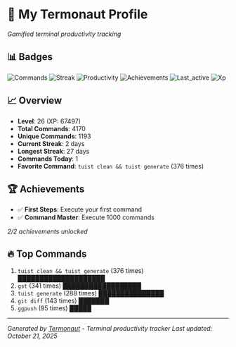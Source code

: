 # 🚀 My Termonaut Profile

*Gamified terminal productivity tracking*

## 📊 Badges

![Commands](https://img.shields.io/badge/Commands-4170-blue?style=flat-square&logo=terminal&logoColor=white) ![Streak](https://img.shields.io/badge/Streak-2+days-red?style=flat-square&logo=terminal&logoColor=white) ![Productivity](https://img.shields.io/badge/Productivity-80.0%25-green?style=flat-square&logo=terminal&logoColor=white) ![Achievements](https://img.shields.io/badge/Achievements-5%2F10-blue?style=flat-square&logo=terminal&logoColor=white) ![Last_active](https://img.shields.io/badge/Last+Active-23h+ago-yellow?style=flat-square&logo=terminal&logoColor=white) ![Xp](https://img.shields.io/badge/XP-Level+26+%2867497%2F72900%29-orange?style=flat-square&logo=terminal&logoColor=white) 

## 📈 Overview

- **Level**: 26 (XP: 67497)
- **Total Commands**: 4170
- **Unique Commands**: 1193
- **Current Streak**: 2 days
- **Longest Streak**: 27 days
- **Commands Today**: 1
- **Favorite Command**: `tuist clean && tuist generate` (376 times)

## 🏆 Achievements

- ✅ **First Steps**: Execute your first command
- ✅ **Command Master**: Execute 1000 commands

*2/2 achievements unlocked*

## 🔥 Top Commands

1. `tuist clean && tuist generate` (376 times) ████████████████████
2. `gst` (341 times) ██████████████████
3. `tuist generate` (288 times) ███████████████
4. `git diff` (143 times) ███████
5. `ggpush` (95 times) █████

---

*Generated by [Termonaut](https://github.com/oiahoon/termonaut) - Terminal productivity tracker*
*Last updated: October 21, 2025*
